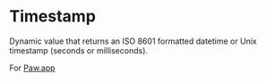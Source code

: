 # Timestamp

Dynamic value that returns an ISO 8601 formatted datetime or Unix timestamp (seconds or milliseconds).

For [Paw.app](https://luckymarmot.com/paw)

